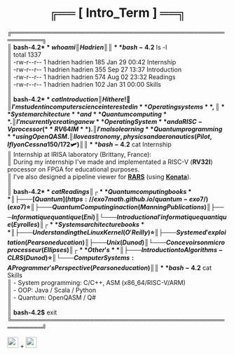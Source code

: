 <div align="center">

<h1> ╔══ [ Intro_Term  ] ══╗  </h1>
</div>

╔═════════════════════════════════════════════════════════╗  
║ **bash-4.2$** whoami  
║ Hadrien  
║  
║ **bash-4.2$** ls -l  
║ total 1337  
║ -rw-r--r-- 1 hadrien hadrien 185 Jan 29 00:42 Internship  
║ -rw-r--r-- 1 hadrien hadrien 355 Sep 27 13:37 Introduction  
║ -rw-r--r-- 1 hadrien hadrien 574 Aug 02 23:32 Readings  
║ -rw-r--r-- 1 hadrien hadrien 102 Jan 31 00:00 Skills   
║  
║ **bash-4.2$** cat Introduction  
║ Hi there ! 👋  
║ I’m student in computer science interested in **Operating systems**,  
║ **System architecture** and **Quantum computing**.  
║ I’m currently creating a new **Operating System** and a RISC-V processor (**RV64IM**).  
║ I'm also learning **Quantum programming** using OpenQASM.  
║ I love astronomy, physics and aeronautics (Pilot, I fly on Cessna 150/172 🛩️)  
║  
║ **bash-4.2$** cat Internship  
║ Internship at IRISA laboratory (Brittany, France):  
║ During my internship I've made and implementated a RISC-V (**RV32I**) processor on FPGA for educational purposes.  
║ I've also designed a pipeline viewer for [**RARS**](https://github.com/HadrienLopes/rars-pipeline) (using [**Konata**](https://github.com/shioyadan/Konata)).  
║  
║ **bash-4.2$** cat Readings  
║ ┌ **Quantum computing books**  
║ ├─── [Quantum](https://exo7math.github.io/quantum-exo7/) (exo7) ⭐   
║ ├─── Quantum Computing in action  (Manning Publications)  
║ ├─── Informatique quantique       (Eni)  
║ └─── Introduction a l'informatique quantique (Eyrolles)   
║ ┌ **Systems architecture books**  
║ ├─── Understanding the Linux Kernel (O'Reilly) ⭐  
║ ├─── Systeme d'exploitation (Pearson education)  
║ ├─── Unix (Dunod)  
║ └─── Concevoir son microprocesseur (Ellipses)  
║ ┌ **Other's**  
║ ├─── Introduction to Algorithms - CLRS (Dunod) ⭐  
║ └─── Computer Systems: A Programmer's Perspective (Pearson education)  
║  
║ **bash-4.2$** cat Skills  
║ - System programming: C/C++, ASM (x86_64/RISC-V/ARM)  
║ - OOP: Java / Scala / Python  
║ - Quantum: OpenQASM / Q#  
║  
║ **bash-4.2$** exit  
╚═════════════════════════════════════════════════════════╝  

<img height="25" src="https://user-images.githubusercontent.com/25181517/192108889-232b3431-a585-4b36-a62d-9078bd3641d9.png"> + <img height="25" src="https://user-images.githubusercontent.com/25181517/186884156-e63da389-f3e1-4dca-a6c1-d76e886ba22a.png">
